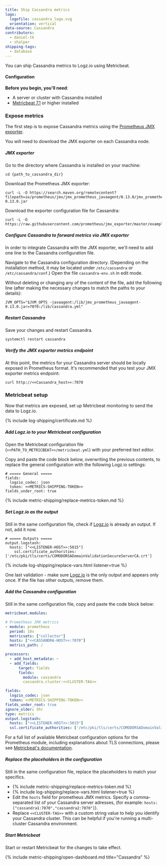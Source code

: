 ```yaml
---
title: Ship Cassandra metrics
logo:
  logofile: cassandra_logo.svg
  orientation: vertical
data-source: Cassandra
contributors:
  - daniel-tk
  - shalper
shipping-tags:
  - database
---
```


You can ship Cassandra metrics to Logz.io using Metricbeat.


#### Configuration

**Before you begin, you'll need**:

* A server or cluster with Cassandra installed
* [Metricbeat 7.1](https://www.elastic.co/guide/en/beats/metricbeat/current/metricbeat-installation.html) or higher installed

<div class="tasklist">

### Expose metrics

The first step is to expose Cassandra metrics using the [Prometheus JMX exporter](https://github.com/prometheus/jmx_exporter).

You will need to download the JMX exporter on each Cassandra node.

##### JMX exporter

Go to the directory where Cassandra is installed on your machine:

```shell
cd {path_to_cassandra_dir}
```

Download the Prometheus JMX exporter:

```
curl -L -O https://search.maven.org/remotecontent?filepath=io/prometheus/jmx/jmx_prometheus_javaagent/0.13.0/jmx_prometheus_javaagent-0.13.0.jar
```

Download the exporter configuration file for Cassandra:

```
curl -L -O https://raw.githubusercontent.com/prometheus/jmx_exporter/master/example_configs/cassandra.yml
```

##### Configure Cassandra to forward metrics via JMX exporter

In order to integrate Cassandra with the JMX exporter, we'll need to add one line to the Cassandra configuration file.

Navigate to the Cassandra configuration directory. (Depending on the installation method, it may be located under `/etc/cassandra` or `/etc/cassandra/conf`.) Open the file `cassandra-env.sh` in edit mode.

Without deleting or changing any of the content of the file, add the following line (after making the necessary changes to match the paths to your details):

```
JVM_OPTS="$JVM_OPTS -javaagent:/lib/jmx_prometheus_javaagent-0.13.0.jar=7070:/lib/cassandra.yml"
```

##### Restart Cassandra

Save your changes and restart Cassandra.

```
systemctl restart cassandra
```

##### Verify the JMX exporter metrics endpoint

At this point, the metrics for your Cassandra server should be locally exposed in Prometheus format.
It's recommended that you test your JMX exporter metrics endpoint:

```
curl http://<<Cassandra_host>>:7070
```



### Metricbeat setup

Now that metrics are exposed, set up Metricbeat monitoring to send the data to Logz.io.

{% include log-shipping/certificate.md %}

##### Add Logz.io to your Metricbeat configuration

Open the Metricbeat configuration file (`<<PATH_TO_METRICBEAT>>/metricbeat.yml`) with your preferred text editor.

Copy and paste the code block below, overwriting the previous contents, to replace the general configuration with the following Logz.io settings:

```
# ===== General =====
fields:
  logzio_codec: json
  token: <<METRICS-SHIPPING-TOKEN>>
fields_under_root: true
```

{% include metric-shipping/replace-metrics-token.md %}

##### Set Logz.io as the output

Still in the same configuration file, check if [Logz.io](http://logz.io/) is already an output. If not, add it now.

```
# ===== Outputs =====
output.logstash:
  hosts: ["<<LISTENER-HOST>>:5015"]
    ssl.certificate_authorities: ['/etc/pki/tls/certs/COMODORSADomainValidationSecureServerCA.crt']

```

{% include log-shipping/replace-vars.html listener=true %}

One last validation - make sure [Logz.io](http://logz.io/) is the only output and appears only once. If the file has other outputs, remove them.

##### Add the Cassandra configuration

Still in the same configuration file, copy and paste the code block below:

```yaml
metricbeat.modules:

# Prometheus JMX metrics
- module: prometheus
  period: 10s
  metricsets: ["collector"]
  hosts: ["<<CASSANDRA-HOST>>:7070"]
  metrics_path: /

processors:
  - add_host_metadata: ~
  - add_fields:
      target: fields
      fields:
        module: cassandra
        cassandra.cluster:<<CLUSTER-TAG>>

fields:
  logzio_codec: json
  token: <<METRICS-SHIPPING-TOKEN>>
fields_under_root: true
ignore_older: 3hr
type: metrics
output.logstash:
  hosts: ["<<LISTENER-HOST>>:5015"]
  ssl.certificate_authorities: ['/etc/pki/tls/certs/COMODORSADomainValidationSecureServerCA.crt']

```

For a full list of available Metricbeat configuration options for the Prometheus module, including explanations about TLS connections, please see [Metricbeat's documentation](https://www.elastic.co/guide/en/beats/metricbeat/current/metricbeat-module-prometheus.html).

##### Replace the placeholders in the configuration

Still in the same configuration file, replace the placeholders to match your specifics.

* {% include metric-shipping/replace-metrics-token.md %}
* {% include log-shipping/replace-vars.html listener=true %}
* Edit the `hosts` field for prometheus JMX metrics. Specify a comma-separated list of your Cassandra server adresses, (for example: `hosts: ["cassandra1:7070","cassandra2:7070"]`).
* Replace `<<CLUSTER-TAG>>` with a custom string value to help you identify your Cassandra cluster. This can be helpful if you're running a multi-cluster Cassandra environment.

##### Start Metricbeat

Start or restart Metricbeat for the changes to take effect.

{% include metric-shipping/open-dashboard.md title="Cassandra" %}